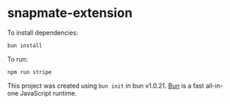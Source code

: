 # snapmate-extension

To install dependencies:

```bash
bun install
```

To run:

```bash
npm run stripe
```

This project was created using `bun init` in bun v1.0.21. [Bun](https://bun.sh) is a fast all-in-one JavaScript runtime.
